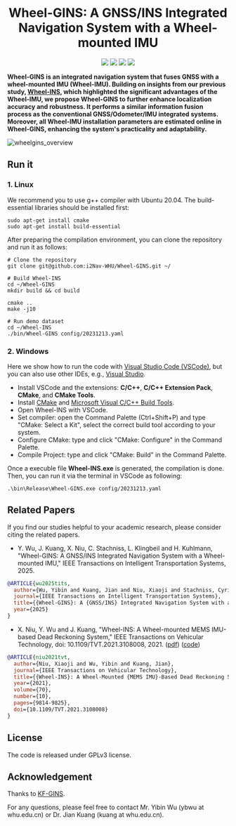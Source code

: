 <p align="center">

  <h1 align="center">Wheel-GINS: A GNSS/INS Integrated Navigation System with a Wheel-mounted IMU</h1>

  <p align="center">
    <a href="https://arxiv.org/pdf/2501.03079"><img src="https://img.shields.io/badge/Paper-pdf-<COLOR>.svg?style=flat-square" /></a>
    <a href="https://github.com/i2Nav-WHU/Wheel-GINS"><img src="https://img.shields.io/badge/Linux-FCC624?logo=linux&logoColor=black" /></a> <a href="https://github.com/i2Nav-WHU/Wheel-GINS"><img src="https://img.shields.io/badge/Windows-0078D6?st&logo=windows&logoColor=white" /></a>
    <a href="https://github.com/i2Nav-WHU/Wheel-GINS/blob/main/LICENSE"><img src="https://img.shields.io/badge/License-GPLv3-blue.svg?style=flat-square" /></a> 
    
  </p>

</p>

**Wheel-GINS is an integrated navigation system that fuses GNSS with a wheel-mounted IMU (Wheel-IMU). Building on insights from our previous study, [Wheel-INS](https://github.com/i2Nav-WHU/Wheel-INS), which highlighted the significant advantages of the Wheel-IMU, we propose Wheel-GINS to further enhance localization accuracy and robustness. It performs a similar information fusion process as the conventional GNSS/Odometer/IMU integrated systems. Moreover, all Wheel-IMU installation parameters are estimated online in Wheel-GINS, enhancing the system's practicality and adaptability.**

![wheelgins_overview](https://github.com/user-attachments/assets/aa31d91c-9b43-4287-8f17-a63c124285d7)


## Run it
### 1. Linux
We recommend you to use g++ compiler with Ubuntu 20.04. The build-essential libraries should be installed first:
```shell
sudo apt-get install cmake
sudo apt-get install build-essential
```

After preparing the compilation environment, you can clone the repository and run it as follows:

```shell
# Clone the repository
git clone git@github.com:i2Nav-WHU/Wheel-GINS.git ~/

# Build Wheel-INS
cd ~/Wheel-GINS
mkdir build && cd build

cmake ..
make -j10

# Run demo dataset
cd ~/Wheel-INS
./bin/Wheel-GINS config/20231213.yaml
```
### 2. Windows
Here we show how to run the code with [Visual Studio Code (VSCode)](https://code.visualstudio.com/), but you can also use other IDEs, e.g., [Visual Studio](https://visualstudio.microsoft.com/).

- Install VSCode and the extensions: **C/C++**, **C/C++ Extension Pack**, **CMake**, and **CMake Tools**.
- Install [CMake](https://cmake.org/download/) and [Microsoft Visual C/C++ Build Tools](https://visualstudio.microsoft.com/downloads/).
- Open Wheel-INS with VSCode.
- Set compiler: open the Command Palette (Ctrl+Shift+P) and type "CMake: Select a Kit", select the correct build tool according to your system.
- Configure CMake: type and click "CMake: Configure" in the Command Palette.
- Compile Project: type and click "CMake: Build" in the Command Palette.

Once a execuble file **Wheel-INS.exe** is generated, the compilation is done. Then, you can run it via the terminal in VSCode as following:

```shell
.\bin\Release\Wheel-GINS.exe config/20231213.yaml
```


## Related Papers
If you find our studies helpful to your academic research, please consider citing the related papers.

- Y. Wu, J. Kuang, X. Niu, C. Stachniss, L. Klingbeil and H. Kuhlmann, "Wheel-GINS: A GNSS/INS Integrated Navigation System with a Wheel-mounted IMU," IEEE Transactions on Intelligent Transportation Systems, 2025. 
```bibtex
@ARTICLE{wu2025tits,
  author={Wu, Yibin and Kuang, Jian and Niu, Xiaoji and Stachniss, Cyrill and Klingbeil, Lasse and Kuhlmann, Heiner},
  journal={IEEE Transactions on Intelligent Transportation Systems}, 
  title={{Wheel-GINS}: A {GNSS/INS} Integrated Navigation System with a Wheel-mounted {IMU}}, 
  year={2025}
}
```

- X. Niu, Y. Wu and J. Kuang, "Wheel-INS: A Wheel-mounted MEMS IMU-based Dead Reckoning System," IEEE Transactions on Vehicular Technology, doi: 10.1109/TVT.2021.3108008, 2021. ([pdf](http://i2nav.cn/ueditor/jsp/upload/file/20210905/1630804325780076093.pdf)) ([code](https://github.com/i2Nav-WHU/Wheel-INS))
```bibtex
@ARTICLE{niu2021tvt,
  author={Niu, Xiaoji and Wu, Yibin and Kuang, Jian},
  journal={IEEE Transactions on Vehicular Technology}, 
  title={{Wheel-INS}: A Wheel-Mounted {MEMS IMU}-Based Dead Reckoning System}, 
  year={2021},
  volume={70},
  number={10},
  pages={9814-9825},
  doi={10.1109/TVT.2021.3108008}
}
```

## License
The code is released under GPLv3 license.

## Acknowledgement
Thanks to [KF-GINS](https://github.com/i2Nav-WHU/KF-GINS). 

For any questions, please feel free to contact Mr. Yibin Wu (ybwu at whu.edu.cn) or Dr. Jian Kuang (kuang at whu.edu.cn).